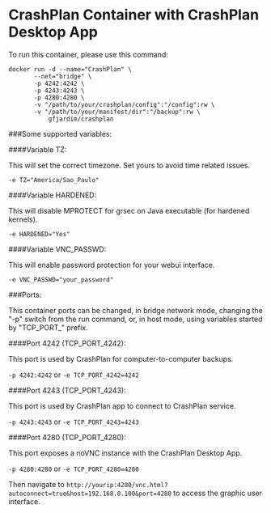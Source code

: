 # CrashPlan Container with CrashPlan Desktop App


To run this container, please use this command:


    docker run -d --name="CrashPlan" \
           --net="bridge" \
           -p 4242:4242 \
           -p 4243:4243 \
           -p 4280:4280 \
           -v "/path/to/your/crashplan/config":"/config":rw \
           -v "/path/to/your/manifest/dir":"/backup":rw \
               gfjardim/crashplan

###Some supported variables:

####Variable TZ: 

This will set the correct timezone. Set yours to avoid time related issues.

```
-e TZ="America/Sao_Paulo"
```

####Variable HARDENED:

This will disable MPROTECT for grsec on Java executable (for hardened kernels).

```
-e HARDENED="Yes"
```

####Variable VNC_PASSWD:

This will enable password protection for your webui interface.

```
-e VNC_PASSWD="your_password"
```


###Ports:

This container ports can be changed, in bridge network mode, changing the "-p" switch from the run command, or, in host mode, using variables started by "TCP_PORT_" prefix.

####Port 4242 (TCP_PORT_4242): 

This port is used by CrashPlan for computer-to-computer backups.

```-p 4242:4242``` or ```-e TCP_PORT_4242=4242```


####Port 4243 (TCP_PORT_4243): 

This port is used by CrashPlan app to connect to CrashPlan service.

```-p 4243:4243``` or ```-e TCP_PORT_4243=4243```

####Port 4280 (TCP_PORT_4280):

This port exposes a noVNC instance with the CrashPlan Desktop App. 

```-p 4280:4280``` or ```-e TCP_PORT_4280=4280```

Then navigate to ```http://yourip:4280/vnc.html?autoconnect=true&host=192.168.0.100&port=4280``` to access the graphic user interface.
